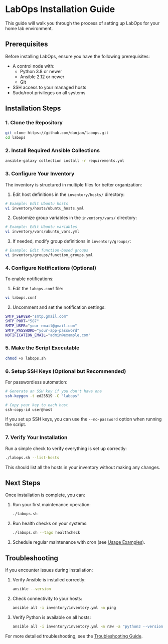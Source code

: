 # LabOps Installation Guide

This guide will walk you through the process of setting up LabOps for your home lab environment.

## Prerequisites

Before installing LabOps, ensure you have the following prerequisites:

- A control node with:
  - Python 3.8 or newer
  - Ansible 2.12 or newer
  - Git
- SSH access to your managed hosts
- Sudo/root privileges on all systems

## Installation Steps

### 1. Clone the Repository

```bash
git clone https://github.com/danjam/labops.git
cd labops
```

### 2. Install Required Ansible Collections

```bash
ansible-galaxy collection install -r requirements.yml
```

### 3. Configure Your Inventory

The inventory is structured in multiple files for better organization:

1. Edit host definitions in the `inventory/hosts/` directory:

```bash
# Example: Edit Ubuntu hosts
vi inventory/hosts/ubuntu_hosts.yml
```

2. Customize group variables in the `inventory/vars/` directory:

```bash
# Example: Edit Ubuntu variables
vi inventory/vars/ubuntu_vars.yml
```

3. If needed, modify group definitions in `inventory/groups/`:

```bash
# Example: Edit function-based groups
vi inventory/groups/function_groups.yml
```

### 4. Configure Notifications (Optional)

To enable notifications:

1. Edit the `labops.conf` file:

```bash
vi labops.conf
```

2. Uncomment and set the notification settings:

```bash
SMTP_SERVER="smtp.gmail.com"
SMTP_PORT="587"
SMTP_USER="your-email@gmail.com"
SMTP_PASSWORD="your-app-password"
NOTIFICATION_EMAIL="admin@example.com"
```

### 5. Make the Script Executable

```bash
chmod +x labops.sh
```

### 6. Setup SSH Keys (Optional but Recommended)

For passwordless automation:

```bash
# Generate an SSH key if you don't have one
ssh-keygen -t ed25519 -C "labops"

# Copy your key to each host
ssh-copy-id user@host
```

If you set up SSH keys, you can use the `--no-password` option when running the script.

### 7. Verify Your Installation

Run a simple check to verify everything is set up correctly:

```bash
./labops.sh --list-hosts
```

This should list all the hosts in your inventory without making any changes.

## Next Steps

Once installation is complete, you can:

1. Run your first maintenance operation:
   ```bash
   ./labops.sh
   ```

2. Run health checks on your systems:
   ```bash
   ./labops.sh --tags healthcheck
   ```

3. Schedule regular maintenance with cron (see [Usage Examples](usage.md)).

## Troubleshooting

If you encounter issues during installation:

1. Verify Ansible is installed correctly:
   ```bash
   ansible --version
   ```

2. Check connectivity to your hosts:
   ```bash
   ansible all -i inventory/inventory.yml -m ping
   ```

3. Verify Python is available on all hosts:
   ```bash
   ansible all -i inventory/inventory.yml -m raw -a "python3 --version || python --version"
   ```

For more detailed troubleshooting, see the [Troubleshooting Guide](troubleshooting.md).